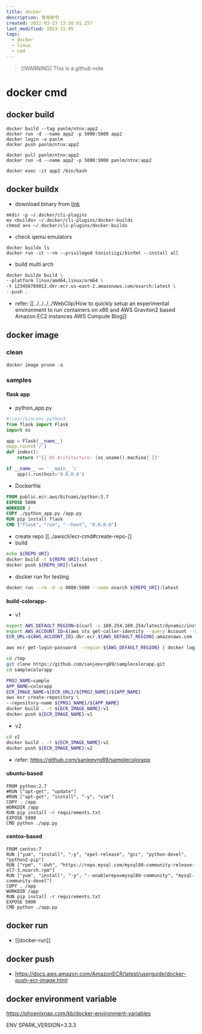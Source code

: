```yaml
---
title: docker
description: 常用命令
created: 2022-03-23 13:58:01.257
last_modified: 2023-11-05
tags:
  - docker
  - linux
  - cmd
---
```

> [!WARNING] This is a github note
# docker cmd

## docker build

```
docker build --tag panlm/ntnx:app2 .
docker run -d --name app2 -p 5000:5000 app2
docker login -u panlm
docker push panlm/ntnx:app2

```

```
docker pull panlm/ntnx:app2
docker run -d --name app2 -p 5000:5000 panlm/ntnx:app2

docker exec -it app2 /bin/bash

```

## docker buildx

- download binary from [link](https://github.com/docker/buildx/)  
```
mkdir -p ~/.docker/cli-plugins
mv <buildx> ~/.docker/cli-plugins/docker-buildx
chmod a+x ~/.docker/cli-plugins/docker-buildx
```
- check qemu emulators
```
docker buildx ls
docker run -it --rm --privileged tonistiigi/binfmt --install all
```
- build multi arch
```sh
docker buildx build \
--platform linux/amd64,linux/arm64 \
-t 123456789012.dkr.ecr.us-east-2.amazonaws.com/osarch:latest \
--push .
```
- refer: [[../../../../WebClip/How to quickly setup an experimental environment to run containers on x86 and AWS Graviton2 based Amazon EC2 instances  AWS Compute Blog]]

## docker image
### clean

```
docker image prune -a

```

### samples
#### flask app

- python_app.py
```python
#!/usr/bin/env python3
from flask import Flask
import os

app = Flask(__name__)
@app.route('/')
def index():
    return f"{{ OS Architecture: {os.uname().machine} }}"

if __name__ == '__main__':
    app().run(host='0.0.0.0')

```
- Dockerfile
```dockerfile
FROM public.ecr.aws/bitnami/python:3.7
EXPOSE 5000
WORKDIR /
COPY ./python_app.py /app.py
RUN pip install flask
CMD ["flask", "run", "--host", "0.0.0.0"]
```
- create repo [[../awscli/ecr-cmd#create-repo-]]
- build
```sh
echo ${REPO_URI}
docker build -t ${REPO_URI}:latest .
docker push ${REPO_URI}:latest

```
- docker run for testing
```sh
docker run --rm -d -p 8080:5000 --name osarch ${REPO_URI}:latest

```

#### build-colorapp-

- v1
```sh
export AWS_DEFAULT_REGION=$(curl -s 169.254.169.254/latest/dynamic/instance-identity/document |jq -r '.region')
export AWS_ACCOUNT_ID=$(aws sts get-caller-identity --query Account --output text)
ECR_URL=${AWS_ACCOUNT_ID}.dkr.ecr.${AWS_DEFAULT_REGION}.amazonaws.com

aws ecr get-login-password --region ${AWS_DEFAULT_REGION} | docker login --username AWS --password-stdin ${ECR_URL}

cd /tmp
git clone https://github.com/sanjeevrg89/samplecolorapp.git
cd samplecolorapp

PROJ_NAME=sample
APP_NAME=colorapp
ECR_IMAGE_NAME=${ECR_URL}/${PROJ_NAME}/${APP_NAME}
aws ecr create-repository \
--repository-name ${PROJ_NAME}/${APP_NAME}
docker build . -t ${ECR_IMAGE_NAME}:v1
docker push ${ECR_IMAGE_NAME}:v1

```

- v2
```sh
cd v2
docker build . -t ${ECR_IMAGE_NAME}:v2
docker push ${ECR_IMAGE_NAME}:v2

```

- refer: https://github.com/sanjeevrg89/samplecolorapp

#### ubuntu-based

```
FROM python:2.7
#RUN ["apt-get", "update"]
#RUN ["apt-get", "install", "-y", "vim"]
COPY . /app
WORKDIR /app
RUN pip install -r requirements.txt
EXPOSE 5000
CMD python ./app.py

```

#### centos-based

```
FROM centos:7
RUN ["yum", "install", "-y", "epel-release", "gcc", "python-devel", "python2-pip"]
RUN ["rpm", "-Uvh", "https://repo.mysql.com/mysql80-community-release-el7-3.noarch.rpm"]
RUN ["yum", "install", "-y", "--enablerepo=mysql80-community", "mysql-community-devel"]
COPY . /app
WORKDIR /app
RUN pip install -r requirements.txt
EXPOSE 5000
CMD python ./app.py

```



## docker run 

- [[docker-run]]

## docker push

- https://docs.aws.amazon.com/AmazonECR/latest/userguide/docker-push-ecr-image.html


## docker environment variable

https://phoenixnap.com/kb/docker-environment-variables

ENV SPARK_VERSION=3.3.3

